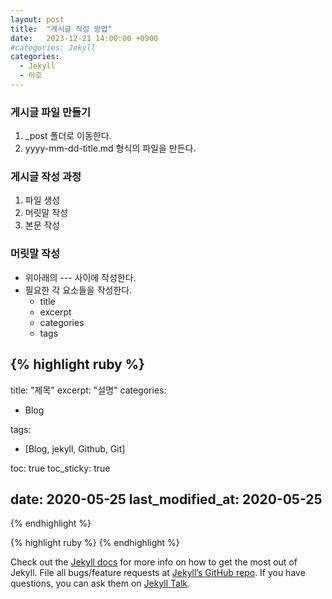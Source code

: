 ```yaml
---
layout: post
title:  "게시글 작성 방법"
date:   2023-12-21 14:00:00 +0900
#categories: Jekyll
categories:
  - Jekyll
  - 야호
---
```


### 게시글 파일 만들기

1. _post 폴더로 이동한다.
2. yyyy-mm-dd-title.md 형식의 파일을 만든다.

### 게시글 작성 과정

1. 파일 생성
2. 머릿말 작성
3. 본문 작성

### 머릿말 작성

- 위아래의 --- 사이에 작성한다.
- 필요한 각 요소들을 작성한다.
  - title
  - excerpt
  - categories
  - tags

{% highlight ruby %}
---
title:  "제목"
excerpt: "설명"
categories:
  - Blog

tags:
  - [Blog, jekyll, Github, Git]

toc: true
toc_sticky: true
 
date: 2020-05-25
last_modified_at: 2020-05-25
---
{% endhighlight %}

{% highlight ruby %}
{% endhighlight %}

Check out the [Jekyll docs][jekyll-docs] for more info on how to get the most out of Jekyll. File all bugs/feature requests at [Jekyll’s GitHub repo][jekyll-gh]. If you have questions, you can ask them on [Jekyll Talk][jekyll-talk].

[jekyll-docs]: https://jekyllrb.com/docs/home
[jekyll-gh]:   https://github.com/jekyll/jekyll
[jekyll-talk]: https://talk.jekyllrb.com/
